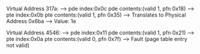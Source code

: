 Virtual Address 317a:
	--> pde index:0x0c  pde contents:(valid 1, pfn 0x18)
    --> pte index:0x0b  pte contents:(valid 1, pfn 0x35)
      --> Translates to Physical Address 0x6ba --> Value: 1e

Virtual Address 4546:
  --> pde index:0x11  pde contents:(valid 1, pfn 0x21)
    --> pte index:0x0a  pte contents:(valid 0, pfn 0x7f)
      --> Fault (page table entry not valid)

